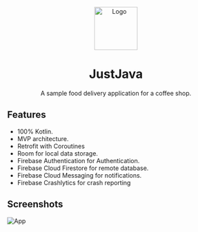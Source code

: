 <p align="center">
	<img
		width="100"
		alt="Logo"
		src="/images/just_java_logo.png">
</p>
<h1 align="center">
	JustJava
</h1>
<p align="center">
A sample food delivery application for a coffee shop.
</p>

## Features

- 100% Kotlin.
- MVP architecture.
- Retrofit with Coroutines
- Room for local data storage.
- Firebase Authentication for Authentication.
- Firebase Cloud Firestore for remote database.
- Firebase Cloud Messaging for notifications.
- Firebase Crashlytics for crash reporting

## Screenshots

![App](/images/branding.png)


